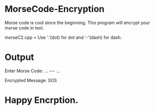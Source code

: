 # MorseCode-Encryption
Morse code is cool since the beginning. This program will encrypt your morse code in text.

morseC2.cpp = Use '.'(dot) for dot and '-'(dash) for dash. 

# Output 

Enter Morse Code: ... --- ...

Encrypted Message: SOS

# Happy Encrption.

